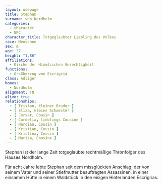 ```yaml
---
layout: usepage
title: Stephan
surname: von Nordholm
categories:
  - character
  - NPC
character_title: Totgeglaubter Liebling des Volkes
race: Menschen
sex: m
age: 27
height: "1,86"
affiliations:
  - Kirche der Himmlischen Gerechtigkeit
functions:
  - Großherzog von Escrigria
class: Adliger
homes:
  - Nordholm
alignment: TN
alive: true
relationships:
  - [ Tristan, kleiner Bruder ]
  - [ Eliza, kleine Schwester ]
  - [ Jervar, Cousin ]
  - [ Cordelia, lieblings Cousine ]
  - [ Narcian, Cousin ]
  - [ Kristian, Cousin ]
  - [ Kristina, Cousin ]
  - [ Marisa, Cousine ]
---
```


Stephan ist der lange Zeit totgeglaubte rechtmäßige Thronfolger des Hauses Nordholm.

Für acht Jahre lebte Stephan seit dem missglückten Anschlag, der von seinem Vater und seiner Stiefmutter beauftragten
Assassinen, in einer einsamen Hütte in einem Waldstück in den eisigen Hinterlanden Escrigrias.